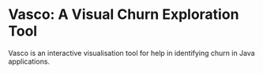 # Vasco: A Visual Churn Exploration Tool

Vasco is an interactive visualisation tool for help in identifying churn in Java applications.